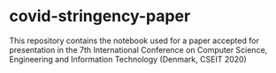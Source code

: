 # covid-stringency-paper
This repository contains the notebook used for a paper accepted for presentation in the 7th International Conference on Computer Science, Engineering and Information Technology (Denmark, CSEIT 2020)
